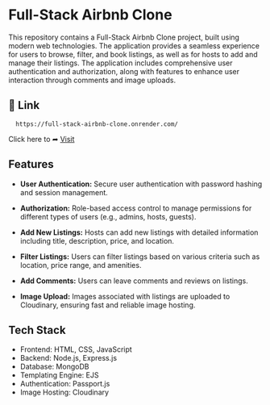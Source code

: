 
# Full-Stack Airbnb Clone

This repository contains a Full-Stack Airbnb Clone project, built using modern web technologies. The application provides a seamless experience for users to browse, filter, and book listings, as well as for hosts to add and manage their listings. The application includes comprehensive user authentication and authorization, along with features to enhance user interaction through comments and image uploads.



    


## 🔗 Link  
```https
  https://full-stack-airbnb-clone.onrender.com/ 
```

Click here to ➦ [Visit](https://full-stack-airbnb-clone.onrender.com/)

## Features
- **User Authentication:** Secure user authentication with password hashing and session management.

 - **Authorization:** Role-based access control to manage permissions for different types of users (e.g., admins, hosts, guests).

- **Add New Listings:** Hosts can add new listings with detailed information including title, description, price, and location.

- **Filter Listings:** Users can filter listings based on various criteria such as location, price range, and amenities.

- **Add Comments:** Users can leave comments and reviews on listings.

- **Image Upload:** Images associated with listings are uploaded to Cloudinary, ensuring fast and reliable image hosting.  


    
## Tech Stack
  - Frontend: HTML, CSS, JavaScript
  - Backend: Node.js, Express.js
  - Database: MongoDB
  - Templating Engine: EJS
  - Authentication: Passport.js
  - Image Hosting: Cloudinary
  
